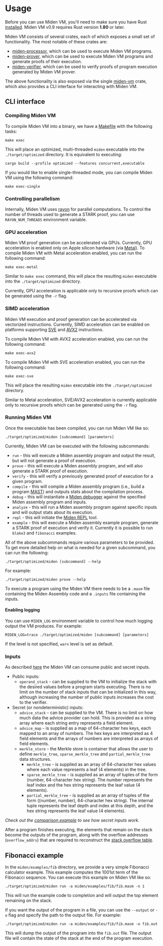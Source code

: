 # Usage

Before you can use Miden VM, you'll need to make sure you have Rust [installed](https://www.rust-lang.org/tools/install). Miden VM v0.9 requires Rust version **1.80** or later.

Miden VM consists of several crates, each of which exposes a small set of functionality. The most notable of these crates are:

- [miden-processor](https://crates.io/crates/miden-processor), which can be used to execute Miden VM programs.
- [miden-prover](https://crates.io/crates/miden-prover), which can be used to execute Miden VM programs and generate proofs of their execution.
- [miden-verifier](https://crates.io/crates/miden-verifier), which can be used to verify proofs of program execution generated by Miden VM prover.

The above functionality is also exposed via the single [miden-vm](https://crates.io/crates/miden-vm) crate, which also provides a CLI interface for interacting with Miden VM.

## CLI interface

### Compiling Miden VM

To compile Miden VM into a binary, we have a [Makefile](https://www.gnu.org/software/make/manual/make.html) with the following tasks:

```
make exec
```

This will place an optimized, multi-threaded `miden` executable into the `./target/optimized` directory. It is equivalent to executing:

```
cargo build --profile optimized --features concurrent,executable
```

If you would like to enable single-threaded mode, you can compile Miden VM using the following command:

```
make exec-single
```

### Controlling parallelism

Internally, Miden VM uses [rayon](https://github.com/rayon-rs/rayon) for parallel computations. To control the number of threads used to generate a STARK proof, you can use `RAYON_NUM_THREADS` environment variable.

### GPU acceleration

Miden VM proof generation can be accelerated via GPUs. Currently, GPU acceleration is enabled only on Apple silicon hardware (via [Metal](<https://en.wikipedia.org/wiki/Metal_(API)>)). To compile Miden VM with Metal acceleration enabled, you can run the following command:

```
make exec-metal
```

Similar to `make exec` command, this will place the resulting `miden` executable into the `./target/optimized` directory.

Currently, GPU acceleration is applicable only to recursive proofs which can be generated using the `-r` flag.

### SIMD acceleration

Miden VM execution and proof generation can be accelerated via vectorized instructions. Currently, SIMD acceleration can be enabled on platforms supporting [SVE](<https://en.wikipedia.org/wiki/AArch64#Scalable_Vector_Extension_(SVE)>) and [AVX2](https://en.wikipedia.org/wiki/Advanced_Vector_Extensions#Advanced_Vector_Extensions_2) instructions.

To compile Miden VM with AVX2 acceleration enabled, you can run the following command:

```
make exec-avx2
```

To compile Miden VM with SVE acceleration enabled, you can run the following command:

```
make exec-sve
```

This will place the resulting `miden` executable into the `./target/optimized` directory.

Similar to Metal acceleration, SVE/AVX2 acceleration is currently applicable only to recursive proofs which can be generated using the `-r` flag.

### Running Miden VM

Once the executable has been compiled, you can run Miden VM like so:

```
./target/optimized/miden [subcommand] [parameters]
```

Currently, Miden VM can be executed with the following subcommands:

- `run` - this will execute a Miden assembly program and output the result, but will not generate a proof of execution.
- `prove` - this will execute a Miden assembly program, and will also generate a STARK proof of execution.
- `verify` - this will verify a previously generated proof of execution for a given program.
- `compile` - this will compile a Miden assembly program (i.e., build a program [MAST](../design/programs.md)) and outputs stats about the compilation process.
- `debug` - this will instantiate a [Miden debugger](../tools/debugger.md) against the specified Miden assembly program and inputs.
- `analyze` - this will run a Miden assembly program against specific inputs and will output stats about its execution.
- `repl` - this will initiate the [Miden REPL](../tools/repl.md) tool.
- `example` - this will execute a Miden assembly example program, generate a STARK proof of execution and verify it. Currently it is possible to run `blake3` and `fibonacci` examples.

All of the above subcommands require various parameters to be provided. To get more detailed help on what is needed for a given subcommand, you can run the following:

```
./target/optimized/miden [subcommand] --help
```

For example:

```
./target/optimized/miden prove --help
```

To execute a program using the Miden VM there needs to be a `.masm` file containing the Miden Assembly code and a `.inputs` file containing the inputs.

#### Enabling logging

You can use `MIDEN_LOG` environment variable to control how much logging output the VM produces. For example:

```
MIDEN_LOG=trace ./target/optimized/miden [subcommand] [parameters]
```

If the level is not specified, `warn` level is set as default.

### Inputs

As described [here](https://0xpolygonmiden.github.io/miden-vm/intro/overview.html#inputs-and-outputs) the Miden VM can consume public and secret inputs.

- Public inputs:
  - `operand_stack` - can be supplied to the VM to initialize the stack with the desired values before a program starts executing. There is no limit on the number of stack inputs that can be initialized in this way, although increasing the number of public inputs increases the cost to the verifier.
- Secret (or nondeterministic) inputs:
  - `advice_stack` - can be supplied to the VM. There is no limit on how much data the advice provider can hold. This is provided as a string array where each string entry represents a field element.
  - `advice_map` - is supplied as a map of 64-character hex keys, each mapped to an array of numbers. The hex keys are interpreted as 4 field elements and the arrays of numbers are interpreted as arrays of field elements.
  - `merkle_store` - the Merkle store is container that allows the user to define `merkle_tree`, `sparse_merkle_tree` and `partial_merkle_tree` data structures.
    - `merkle_tree` - is supplied as an array of 64-character hex values where each value represents a leaf (4 elements) in the tree.
    - `sparse_merkle_tree` - is supplied as an array of tuples of the form (number, 64-character hex string). The number represents the leaf index and the hex string represents the leaf value (4 elements).
    - `partial_merkle_tree` - is supplied as an array of tuples of the form ((number, number), 64-character hex string). The internal tuple represents the leaf depth and index at this depth, and the hex string represents the leaf value (4 elements).

_Check out the [comparison example](https://github.com/0xPolygonMiden/examples/blob/main/examples/comparison.masm) to see how secret inputs work._

After a program finishes executing, the elements that remain on the stack become the outputs of the program, along with the overflow addresses (`overflow_addrs`) that are required to reconstruct the [stack overflow table](../design/stack/main.md#overflow-table).

## Fibonacci example

In the `miden/examples/fib` directory, we provide a very simple Fibonacci calculator example. This example computes the 1001st term of the Fibonacci sequence. You can execute this example on Miden VM like so:

```
./target/optimized/miden run -a miden/examples/fib/fib.masm -n 1
```

This will run the example code to completion and will output the top element remaining on the stack.

If you want the output of the program in a file, you can use the `--output` or `-o` flag and specify the path to the output file. For example:

```
./target/optimized/miden run -a miden/examples/fib/fib.masm -o fib.out
```

This will dump the output of the program into the `fib.out` file. The output file will contain the state of the stack at the end of the program execution.
